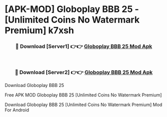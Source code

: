 # [APK-MOD] Globoplay  BBB 25 - [Unlimited Coins No Watermark Premium] k7xsh



<div align="center">
<h3>🔴 Download [Server1] 👉👉 <a href="https://momento.my/?title=Globoplay__BBB_25">Globoplay  BBB 25 Mod Apk</a></h3><br>

<h3>🔴 Download [Server2] 👉👉 <a href="https://momento.my/?title=Globoplay__BBB_25">Globoplay  BBB 25 Mod Apk</a></h3>
</div>



Download Globoplay  BBB 25 

Free APK MOD Globoplay  BBB 25 [Unlimited Coins No Watermark Premium]

Download Globoplay  BBB 25 [Unlimited Coins No Watermark Premium] Mod For Android
